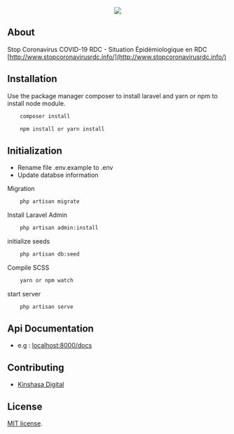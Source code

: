 <p align="center"><img src="https://www.kinshasadigital.com/img/images/logo_kinshasa_digital.png?w=100"></p>

## About
Stop Coronavirus COVID-19 RDC - Situation Épidémiologique en RDC [http://www.stopcoronavirusrdc.info/](http://www.stopcoronavirusrdc.info/)
## Installation

Use the package manager composer to install laravel and yarn or npm to install node module.

```bash
    composer install
```

```bash
    npm install or yarn install
```

## Initialization

- Rename file .env.example to .env
- Update databse information

Migration

```bash
    php artisan migrate
```

Install Laravel Admin

```bash
    php artisan admin:install
```


initialize seeds

```bash
    php artisan db:seed
```

Compile SCSS

```bash
    yarn or npm watch
```

start server

```bash
    php artisan serve
```
## Api Documentation

- e.g : [localhost:8000/docs](http://localhost:8000/docs)

## Contributing
- [Kinshasa Digital](https://www.kinshasadigital.com)
## License

[MIT license](https://opensource.org/licenses/MIT).
